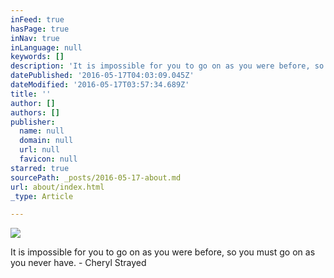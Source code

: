 ```yaml
---
inFeed: true
hasPage: true
inNav: true
inLanguage: null
keywords: []
description: 'It is impossible for you to go on as you were before, so you must go on as you never have. - Cheryl Strayed'
datePublished: '2016-05-17T04:03:09.045Z'
dateModified: '2016-05-17T03:57:34.689Z'
title: ''
author: []
authors: []
publisher:
  name: null
  domain: null
  url: null
  favicon: null
starred: true
sourcePath: _posts/2016-05-17-about.md
url: about/index.html
_type: Article

---
```

![](https://the-grid-user-content.s3-us-west-2.amazonaws.com/d3c092ec-5439-4aa3-9850-496b110ef922.jpg)

It is impossible for you to go on as you were before, so you must go on as you never have. - Cheryl Strayed